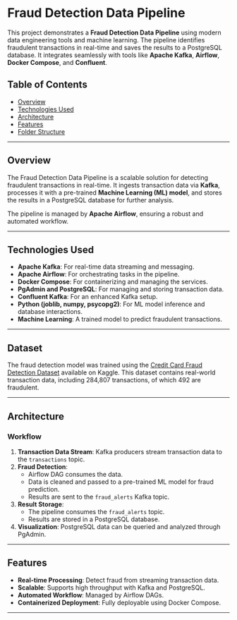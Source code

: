 # Fraud Detection Data Pipeline

This project demonstrates a **Fraud Detection Data Pipeline** using modern data engineering tools and machine learning. The pipeline identifies fraudulent transactions in real-time and saves the results to a PostgreSQL database. It integrates seamlessly with tools like **Apache Kafka**, **Airflow**, **Docker Compose**, and **Confluent**.

## Table of Contents

- [Overview](#overview)
- [Technologies Used](#technologies-used)
- [Architecture](#architecture)
- [Features](#features)
- [Folder Structure](#folder-structure)

---

## Overview

The Fraud Detection Data Pipeline is a scalable solution for detecting fraudulent transactions in real-time. It ingests transaction data via **Kafka**, processes it with a pre-trained **Machine Learning (ML) model**, and stores the results in a PostgreSQL database for further analysis. 

The pipeline is managed by **Apache Airflow**, ensuring a robust and automated workflow.

---

## Technologies Used

- **Apache Kafka**: For real-time data streaming and messaging.
- **Apache Airflow**: For orchestrating tasks in the pipeline.
- **Docker Compose**: For containerizing and managing the services.
- **PgAdmin and PostgreSQL**: For managing and storing transaction data.
- **Confluent Kafka**: For an enhanced Kafka setup.
- **Python (joblib, numpy, psycopg2)**: For ML model inference and database interactions.
- **Machine Learning**: A trained model to predict fraudulent transactions.

---

## Dataset

The fraud detection model was trained using the [Credit Card Fraud Detection Dataset](https://www.kaggle.com/datasets/mlg-ulb/creditcardfraud) available on Kaggle. This dataset contains real-world transaction data, including 284,807 transactions, of which 492 are fraudulent.

---

## Architecture

### Workflow
1. **Transaction Data Stream**: Kafka producers stream transaction data to the `transactions` topic.
2. **Fraud Detection**: 
    - Airflow DAG consumes the data.
    - Data is cleaned and passed to a pre-trained ML model for fraud prediction.
    - Results are sent to the `fraud_alerts` Kafka topic.
3. **Result Storage**:
    - The pipeline consumes the `fraud_alerts` topic.
    - Results are stored in a PostgreSQL database.
4. **Visualization**: PostgreSQL data can be queried and analyzed through PgAdmin.

---

## Features

- **Real-time Processing**: Detect fraud from streaming transaction data.
- **Scalable**: Supports high throughput with Kafka and PostgreSQL.
- **Automated Workflow**: Managed by Airflow DAGs.
- **Containerized Deployment**: Fully deployable using Docker Compose.

---
